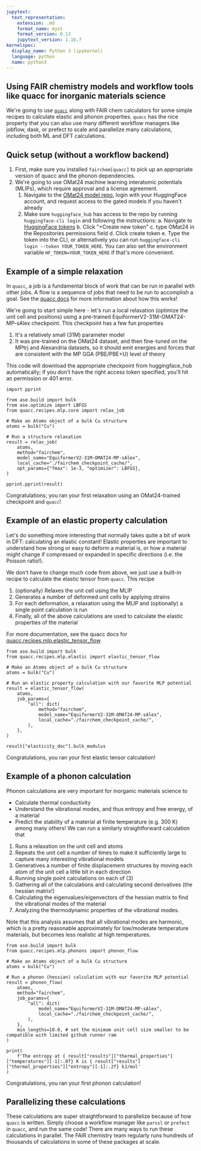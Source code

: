 ```yaml
---
jupytext:
  text_representation:
    extension: .md
    format_name: myst
    format_version: 0.13
    jupytext_version: 1.16.7
kernelspec:
  display_name: Python 3 (ipykernel)
  language: python
  name: python3
---
```


Using FAIR chemistry models and workflow tools like quacc for inorganic materials science
------------------


We're going to use [`quacc`](https://quantum-accelerators.github.io/quacc/index.html) along with FAIR chem calculators for some simple recipes to calculate elastic and phonon properties. `quacc` has the nice property that you can also use many different workflow managers like jobflow, dask, or prefect to scale and parallelize many calculations, including both ML and DFT calculations. 

## Quick setup (without a workflow backend)

1. First, make sure you installed `fairchem[quacc]` to pick up an appropriate version of quacc and the phonon dependencies. 
2. We're going to use OMat24 machine learning interatomic potentials (MLIPs), which require approval and a license agreement. 
    1. Navigate to the [OMat24 model repo](https://huggingface.co/fairchem/OMAT24), login with your HuggingFace account, and request access to the gated models if you haven't already
    2. Make sure `huggingface_hub` has access to the repo by running `huggingface-cli login` and following the instructions:
        a. Navigate to [HuggingFace tokens](https://huggingface.co/settings/tokens)
        b. Click "+Create new token"
        c. type OMat24 in the Repositories permissions field
        d. Click create token
        e. Type the token into the CLI, or alternatively you can run `huggingface-cli login --token YOUR_TOKEN_HERE`. You can also set the environment variable `HF_TOKEN=YOUR_TOKEN_HERE` if that's more convenient.

## Example of a simple relaxation

In `quacc`, a job is a fundamental block of work that can be run in parallel with other jobs. A flow is a sequence of jobs that need to be run to accomplish a goal. See the [quacc docs](https://quantum-accelerators.github.io/quacc/user/basics/wflow_decorators.html) for more information about how this works!

We're going to start simple here - let's run a local relaxation (optimize the unit cell and positions) using a pre-trained EquiformerV2-31M-OMAT24-MP-sAlex checkpoint. This checkpoint has a few fun properties
1. It's a relatively small (31M) parameter model
2. It was pre-trained on the OMat24 dataset, and then fine-tuned on the MPtrj and Alexandria datasets, so it should emit energies and forces that are consistent with the MP GGA (PBE/PBE+U) level of theory

This code will download the appropriate checkpoint from huggingface_hub automatically; if you don't have the right access token specified, you'll hit an permission or 401 error.

```{code-cell} ipython3
import pprint

from ase.build import bulk
from ase.optimize import LBFGS
from quacc.recipes.mlp.core import relax_job

# Make an Atoms object of a bulk Cu structure
atoms = bulk("Cu")

# Run a structure relaxation
result = relax_job(
    atoms,
    method="fairchem",
    model_name="EquiformerV2-31M-OMAT24-MP-sAlex",
    local_cache="./fairchem_checkpoint_cache/",
    opt_params={"fmax": 1e-3, "optimizer": LBFGS},
)
```

```{code-cell} ipython3
pprint.pprint(result)
```

Congratulations; you ran your first relaxation using an OMat24-trained checkpoint and `quacc`!

## Example of an elastic property calculation

Let's do something more interesting that normally takes quite a bit of work in DFT: calculating an elastic constant! Elastic properties are important to understand how strong or easy to deform a material is, or how a material might change if compressed or expanded in specific directions (i.e. the Poisson ratio!).

We don't have to change much code from above, we just use a built-in recipe to calculate the elastic tensor from `quacc`. This recipe
1. (optionally) Relaxes the unit cell using the MLIP
2. Generates a number of deformed unit cells by applying strains
3. For each deformation, a relaxation using the MLIP and (optionally) a single point calculation is run
4. Finally, all of the above calculations are used to calculate the elastic properties of the material

For more documentation, see the quacc docs for [quacc.recipes.mlp.elastic_tensor_flow](https://quantum-accelerators.github.io/quacc/reference/quacc/recipes/mlp/elastic.html#quacc.recipes.mlp.elastic.elastic_tensor_flow)

```{code-cell} ipython3
from ase.build import bulk
from quacc.recipes.mlp.elastic import elastic_tensor_flow

# Make an Atoms object of a bulk Cu structure
atoms = bulk("Cu")

# Run an elastic property calculation with our favorite MLP potential
result = elastic_tensor_flow(
    atoms,
    job_params={
        "all": dict(
            method="fairchem",
            model_name="EquiformerV2-31M-OMAT24-MP-sAlex",
            local_cache="./fairchem_checkpoint_cache/",
        ),
    },
)
```

```{code-cell} ipython3
result["elasticity_doc"].bulk_modulus
```

Congratulations, you ran your first elastic tensor calculation!

## Example of a phonon calculation

Phonon calculations are very important for inorganic materials science to
* Calculate thermal conductivity
* Understand the vibrational modes, and thus entropy and free energy, of a material
* Predict the stability of a material at finite temperature (e.g. 300 K)
among many others! 
We can run a similarly straightforward calculation that
1. Runs a relaxation on the unit cell and atoms
2. Repeats the unit cell a number of times to make it sufficiently large to capture many interesting vibrational models
3. Generatives a number of finite displacement structures by moving each atom of the unit cell a little bit in each direction
4. Running single point calculations on each of (3)
5. Gathering all of the calculations and calculating second derivatives (the hessian matrix!)
6. Calculating the eigenvalues/eigenvectors of the hessian matrix to find the vibrational modes of the material
7. Analyzing the thermodynamic properties of the vibrational modes.

Note that this analysis assumes that all vibrational modes are harmonic, which is a pretty reasonable approximately for low/moderate temperature materials, but becomes less realistic at high temperatures.

```{code-cell} ipython3
from ase.build import bulk
from quacc.recipes.mlp.phonons import phonon_flow

# Make an Atoms object of a bulk Cu structure
atoms = bulk("Cu")

# Run a phonon (hessian) calculation with our favorite MLP potential
result = phonon_flow(
    atoms,
    method="fairchem",
    job_params={
        "all": dict(
            model_name="EquiformerV2-31M-OMAT24-MP-sAlex",
            local_cache="./fairchem_checkpoint_cache/",
        ),
    },
    min_lengths=10.0, # set the minimum unit cell size smaller to be compatible with limited github runner ram
)
```

```{code-cell} ipython3
print(
    f'The entropy at { result["results"]["thermal_properties"]["temperatures"][-1]:.0f} K is { result["results"]["thermal_properties"]["entropy"][-1]:.2f} kJ/mol'
)
```

Congratulations, you ran your first phonon calculation!

## Parallelizing these calculations

These calculations are super straightforward to parallelize because of how `quacc` is written. Simply choose a workflow manager like `parssl` or `prefect` in `quacc`, and run the same code! There are many ways to run these calculations in parallel. The FAIR chemistry team regularly runs hundreds of thousands of calculations in some of these packages at scale.

